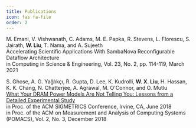```yaml
---
title: Publications
icon: fas fa-file
order: 2
---
```


M. Emani, V. Vishwanath, C. Adams, M. E. Papka, R. Stevens, L. Florescu, S. Jairath, **W. Liu**, T. Nama, and A. Sujeeth\
Accelerating Scientific Applications With SambaNova Reconfigurable Dataflow Architecture\
in Computing in Science & Engineering, Vol. 23, No. 2, pp. 114-119, March 2021

S. Ghose, A. G. Yağlıkçı, R. Gupta, D. Lee, K. Kudrolli, **W. X. Liu**, H. Hassan, K. K. Chang, N. Chatterjee, A. Agrawal, M. O'Connor, and O. Mutlu\
[What Your DRAM Power Models Are Not Telling You: Lessons from a Detailed Experimental Study](../assets/pubs/18sigmetrics_vampire.pdf)\
in Proc. of the ACM SIGMETRICS Conference, Irvine, CA, June 2018\
in Proc. of the ACM on Measurement and Analysis of Computing Systems (POMACS), Vol. 2, No. 3, December 2018
